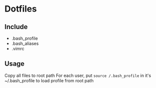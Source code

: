 # Dotfiles

## Include 
- .bash_profile
- .bash_aliases
- .vimrc

## Usage
Copy all files to root path
For each user, put `source /.bash_profile` in it's ~/.bash_profile
to load profile from root path
